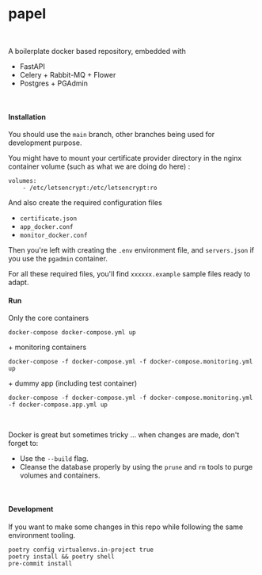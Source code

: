 # papel
<br>

A boilerplate docker based repository, embedded with
- FastAPI
- Celery + Rabbit-MQ + Flower
- Postgres + PGAdmin

<br>

#### Installation
You should use the `main` branch, other branches being used for development purpose.

You might have to mount your certificate provider directory in the nginx container volume (such as what we are doing do here) :
```
volumes:
    - /etc/letsencrypt:/etc/letsencrypt:ro
```

And also create the required configuration files
- `certificate.json`
- `app_docker.conf`
- `monitor_docker.conf`

Then you're left with creating the `.env` environment file, and `servers.json` if you use the `pgadmin` container.

For all these required files, you'll find `xxxxxx.example` sample files ready to adapt.
<br>

#### Run
Only the core containers
```
docker-compose docker-compose.yml up
```

\+ monitoring containers
```
docker-compose -f docker-compose.yml -f docker-compose.monitoring.yml up
```

\+ dummy app (including test container)
```
docker-compose -f docker-compose.yml -f docker-compose.monitoring.yml -f docker-compose.app.yml up
```
<br>

Docker is great but sometimes tricky ... when changes are made, don't forget to:
- Use the `--build` flag.
- Cleanse the database properly by using the `prune` and `rm` tools to purge volumes and containers.

<br>


#### Development
If you want to make some changes in this repo while following the same environment tooling.
```
poetry config virtualenvs.in-project true
poetry install && poetry shell
pre-commit install
```
